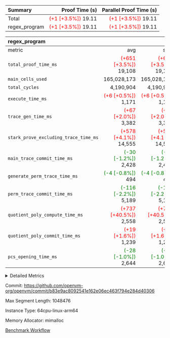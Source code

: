 | Summary | Proof Time (s) | Parallel Proof Time (s) |
|:---|---:|---:|
| Total | <span style='color: red'>(+1 [+3.5%])</span> 19.11 | <span style='color: red'>(+1 [+3.5%])</span> 19.11 |
| regex_program | <span style='color: red'>(+1 [+3.5%])</span> 19.11 | <span style='color: red'>(+1 [+3.5%])</span> 19.11 |


| regex_program |||||
|:---|---:|---:|---:|---:|
|metric|avg|sum|max|min|
| `total_proof_time_ms ` | <span style='color: red'>(+651 [+3.5%])</span> 19,108 | <span style='color: red'>(+651 [+3.5%])</span> 19,108 | <span style='color: red'>(+651 [+3.5%])</span> 19,108 | <span style='color: red'>(+651 [+3.5%])</span> 19,108 |
| `main_cells_used     ` |  165,028,173 |  165,028,173 |  165,028,173 |  165,028,173 |
| `total_cycles        ` |  4,190,904 |  4,190,904 |  4,190,904 |  4,190,904 |
| `execute_time_ms     ` | <span style='color: red'>(+6 [+0.5%])</span> 1,171 | <span style='color: red'>(+6 [+0.5%])</span> 1,171 | <span style='color: red'>(+6 [+0.5%])</span> 1,171 | <span style='color: red'>(+6 [+0.5%])</span> 1,171 |
| `trace_gen_time_ms   ` | <span style='color: red'>(+67 [+2.0%])</span> 3,382 | <span style='color: red'>(+67 [+2.0%])</span> 3,382 | <span style='color: red'>(+67 [+2.0%])</span> 3,382 | <span style='color: red'>(+67 [+2.0%])</span> 3,382 |
| `stark_prove_excluding_trace_time_ms` | <span style='color: red'>(+578 [+4.1%])</span> 14,555 | <span style='color: red'>(+578 [+4.1%])</span> 14,555 | <span style='color: red'>(+578 [+4.1%])</span> 14,555 | <span style='color: red'>(+578 [+4.1%])</span> 14,555 |
| `main_trace_commit_time_ms` | <span style='color: green'>(-30 [-1.2%])</span> 2,428 | <span style='color: green'>(-30 [-1.2%])</span> 2,428 | <span style='color: green'>(-30 [-1.2%])</span> 2,428 | <span style='color: green'>(-30 [-1.2%])</span> 2,428 |
| `generate_perm_trace_time_ms` | <span style='color: green'>(-4 [-0.8%])</span> 494 | <span style='color: green'>(-4 [-0.8%])</span> 494 | <span style='color: green'>(-4 [-0.8%])</span> 494 | <span style='color: green'>(-4 [-0.8%])</span> 494 |
| `perm_trace_commit_time_ms` | <span style='color: green'>(-116 [-2.2%])</span> 5,189 | <span style='color: green'>(-116 [-2.2%])</span> 5,189 | <span style='color: green'>(-116 [-2.2%])</span> 5,189 | <span style='color: green'>(-116 [-2.2%])</span> 5,189 |
| `quotient_poly_compute_time_ms` | <span style='color: red'>(+737 [+40.5%])</span> 2,558 | <span style='color: red'>(+737 [+40.5%])</span> 2,558 | <span style='color: red'>(+737 [+40.5%])</span> 2,558 | <span style='color: red'>(+737 [+40.5%])</span> 2,558 |
| `quotient_poly_commit_time_ms` | <span style='color: red'>(+19 [+1.6%])</span> 1,239 | <span style='color: red'>(+19 [+1.6%])</span> 1,239 | <span style='color: red'>(+19 [+1.6%])</span> 1,239 | <span style='color: red'>(+19 [+1.6%])</span> 1,239 |
| `pcs_opening_time_ms ` | <span style='color: green'>(-28 [-1.0%])</span> 2,644 | <span style='color: green'>(-28 [-1.0%])</span> 2,644 | <span style='color: green'>(-28 [-1.0%])</span> 2,644 | <span style='color: green'>(-28 [-1.0%])</span> 2,644 |



<details>
<summary>Detailed Metrics</summary>

| group | num_segments | keygen_time_ms | commit_exe_time_ms |
| --- | --- | --- | --- |
| regex_program | 1 | 626 | 43 | 

| group | air_name | quotient_deg | interactions | constraints |
| --- | --- | --- | --- | --- |
| regex_program | AccessAdapterAir<16> | 2 | 5 | 14 | 
| regex_program | AccessAdapterAir<2> | 2 | 5 | 14 | 
| regex_program | AccessAdapterAir<32> | 2 | 5 | 14 | 
| regex_program | AccessAdapterAir<4> | 2 | 5 | 14 | 
| regex_program | AccessAdapterAir<64> | 2 | 5 | 14 | 
| regex_program | AccessAdapterAir<8> | 2 | 5 | 14 | 
| regex_program | BitwiseOperationLookupAir<8> | 2 | 2 | 4 | 
| regex_program | KeccakVmAir | 2 | 321 | 4,571 | 
| regex_program | MemoryMerkleAir<8> | 2 | 4 | 40 | 
| regex_program | PersistentBoundaryAir<8> | 2 | 3 | 6 | 
| regex_program | PhantomAir | 2 | 3 | 5 | 
| regex_program | Poseidon2PeripheryAir<BabyBearParameters>, 1> | 2 | 1 | 286 | 
| regex_program | ProgramAir | 1 | 1 | 4 | 
| regex_program | RangeTupleCheckerAir<2> | 1 | 1 | 4 | 
| regex_program | VariableRangeCheckerAir | 1 | 1 | 4 | 
| regex_program | VmAirWrapper<Rv32BaseAluAdapterAir, BaseAluCoreAir<4, 8> | 2 | 19 | 43 | 
| regex_program | VmAirWrapper<Rv32BaseAluAdapterAir, LessThanCoreAir<4, 8> | 2 | 17 | 39 | 
| regex_program | VmAirWrapper<Rv32BaseAluAdapterAir, ShiftCoreAir<4, 8> | 2 | 23 | 90 | 
| regex_program | VmAirWrapper<Rv32BranchAdapterAir, BranchEqualCoreAir<4> | 2 | 11 | 25 | 
| regex_program | VmAirWrapper<Rv32BranchAdapterAir, BranchLessThanCoreAir<4, 8> | 2 | 13 | 41 | 
| regex_program | VmAirWrapper<Rv32CondRdWriteAdapterAir, Rv32JalLuiCoreAir> | 2 | 10 | 22 | 
| regex_program | VmAirWrapper<Rv32HintStoreAdapterAir, Rv32HintStoreCoreAir> | 2 | 15 | 17 | 
| regex_program | VmAirWrapper<Rv32JalrAdapterAir, Rv32JalrCoreAir> | 2 | 16 | 20 | 
| regex_program | VmAirWrapper<Rv32LoadStoreAdapterAir, LoadSignExtendCoreAir<4, 8> | 2 | 18 | 33 | 
| regex_program | VmAirWrapper<Rv32LoadStoreAdapterAir, LoadStoreCoreAir<4> | 2 | 17 | 38 | 
| regex_program | VmAirWrapper<Rv32MultAdapterAir, DivRemCoreAir<4, 8> | 2 | 25 | 88 | 
| regex_program | VmAirWrapper<Rv32MultAdapterAir, MulHCoreAir<4, 8> | 2 | 24 | 38 | 
| regex_program | VmAirWrapper<Rv32MultAdapterAir, MultiplicationCoreAir<4, 8> | 2 | 19 | 26 | 
| regex_program | VmAirWrapper<Rv32RdWriteAdapterAir, Rv32AuipcCoreAir> | 2 | 11 | 15 | 
| regex_program | VmConnectorAir | 2 | 3 | 9 | 

| group | air_name | segment | rows | prep_cols | perm_cols | main_cols | cells |
| --- | --- | --- | --- | --- | --- | --- | --- |
| regex_program | AccessAdapterAir<2> | 0 | 64 |  | 24 | 11 | 2,240 | 
| regex_program | AccessAdapterAir<4> | 0 | 32 |  | 24 | 13 | 1,184 | 
| regex_program | AccessAdapterAir<8> | 0 | 131,072 |  | 24 | 17 | 5,373,952 | 
| regex_program | BitwiseOperationLookupAir<8> | 0 | 65,536 | 3 | 8 | 2 | 655,360 | 
| regex_program | KeccakVmAir | 0 | 32 |  | 1,288 | 3,164 | 142,464 | 
| regex_program | MemoryMerkleAir<8> | 0 | 131,072 |  | 20 | 32 | 6,815,744 | 
| regex_program | PersistentBoundaryAir<8> | 0 | 131,072 |  | 12 | 20 | 4,194,304 | 
| regex_program | PhantomAir | 0 | 512 |  | 12 | 6 | 9,216 | 
| regex_program | Poseidon2PeripheryAir<BabyBearParameters>, 1> | 0 | 16,384 |  | 8 | 300 | 5,046,272 | 
| regex_program | ProgramAir | 0 | 131,072 |  | 8 | 10 | 2,359,296 | 
| regex_program | RangeTupleCheckerAir<2> | 0 | 524,288 | 2 | 8 | 1 | 4,718,592 | 
| regex_program | VariableRangeCheckerAir | 0 | 262,144 | 2 | 8 | 1 | 2,359,296 | 
| regex_program | VmAirWrapper<Rv32BaseAluAdapterAir, BaseAluCoreAir<4, 8> | 0 | 2,097,152 |  | 80 | 36 | 243,269,632 | 
| regex_program | VmAirWrapper<Rv32BaseAluAdapterAir, LessThanCoreAir<4, 8> | 0 | 65,536 |  | 40 | 37 | 5,046,272 | 
| regex_program | VmAirWrapper<Rv32BaseAluAdapterAir, ShiftCoreAir<4, 8> | 0 | 262,144 |  | 52 | 53 | 27,525,120 | 
| regex_program | VmAirWrapper<Rv32BranchAdapterAir, BranchEqualCoreAir<4> | 0 | 524,288 |  | 48 | 26 | 38,797,312 | 
| regex_program | VmAirWrapper<Rv32BranchAdapterAir, BranchLessThanCoreAir<4, 8> | 0 | 262,144 |  | 56 | 32 | 23,068,672 | 
| regex_program | VmAirWrapper<Rv32CondRdWriteAdapterAir, Rv32JalLuiCoreAir> | 0 | 131,072 |  | 44 | 18 | 8,126,464 | 
| regex_program | VmAirWrapper<Rv32HintStoreAdapterAir, Rv32HintStoreCoreAir> | 0 | 16,384 |  | 36 | 26 | 1,015,808 | 
| regex_program | VmAirWrapper<Rv32JalrAdapterAir, Rv32JalrCoreAir> | 0 | 131,072 |  | 36 | 28 | 8,388,608 | 
| regex_program | VmAirWrapper<Rv32LoadStoreAdapterAir, LoadSignExtendCoreAir<4, 8> | 0 | 1,024 |  | 76 | 35 | 113,664 | 
| regex_program | VmAirWrapper<Rv32LoadStoreAdapterAir, LoadStoreCoreAir<4> | 0 | 2,097,152 |  | 72 | 40 | 234,881,024 | 
| regex_program | VmAirWrapper<Rv32MultAdapterAir, DivRemCoreAir<4, 8> | 0 | 128 |  | 104 | 57 | 20,608 | 
| regex_program | VmAirWrapper<Rv32MultAdapterAir, MulHCoreAir<4, 8> | 0 | 256 |  | 100 | 39 | 35,584 | 
| regex_program | VmAirWrapper<Rv32MultAdapterAir, MultiplicationCoreAir<4, 8> | 0 | 65,536 |  | 80 | 31 | 7,274,496 | 
| regex_program | VmAirWrapper<Rv32RdWriteAdapterAir, Rv32AuipcCoreAir> | 0 | 65,536 |  | 28 | 21 | 3,211,264 | 
| regex_program | VmConnectorAir | 0 | 2 | 1 | 12 | 4 | 32 | 

| group | segment | trace_gen_time_ms | total_proof_time_ms | total_cycles | total_cells | stark_prove_excluding_trace_time_ms | quotient_poly_compute_time_ms | quotient_poly_commit_time_ms | perm_trace_commit_time_ms | pcs_opening_time_ms | main_trace_commit_time_ms | main_cells_used | generate_perm_trace_time_ms | execute_time_ms |
| --- | --- | --- | --- | --- | --- | --- | --- | --- | --- | --- | --- | --- | --- | --- |
| regex_program | 0 | 3,382 | 19,108 | 4,190,904 | 632,452,480 | 14,555 | 2,558 | 1,239 | 5,189 | 2,644 | 2,428 | 165,028,173 | 494 | 1,171 | 

</details>


Commit: https://github.com/openvm-org/openvm/commit/b83e9ac8092541e162e06ec463f794e284d40306

Max Segment Length: 1048476

Instance Type: 64cpu-linux-arm64

Memory Allocator: mimalloc

[Benchmark Workflow](https://github.com/openvm-org/openvm/actions/runs/12721882150)
